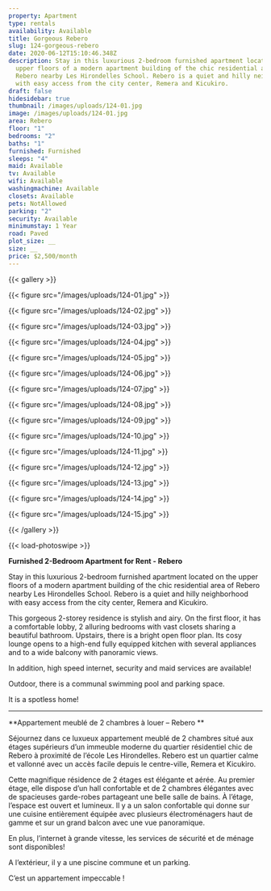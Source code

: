 ```yaml
---
property: Apartment
type: rentals
availability: Available
title: Gorgeous Rebero
slug: 124-gorgeous-rebero
date: 2020-06-12T15:10:46.348Z
description: Stay in this luxurious 2-bedroom furnished apartment located on the
  upper floors of a modern apartment building of the chic residential area of
  Rebero nearby Les Hirondelles School. Rebero is a quiet and hilly neighborhood
  with easy access from the city center, Remera and Kicukiro.
draft: false
hidesidebar: true
thumbnail: /images/uploads/124-01.jpg
image: /images/uploads/124-01.jpg
area: Rebero
floor: "1"
bedrooms: "2"
baths: "1"
furnished: Furnished
sleeps: "4"
maid: Available
tv: Available
wifi: Available
washingmachine: Available
closets: Available
pets: NotAllowed
parking: "2"
security: Available
minimumstay: 1 Year
road: Paved
plot_size: __
size: __
price: $2,500/month
---
```

{{< gallery >}}

{{< figure src="/images/uploads/124-01.jpg" >}}

{{< figure src="/images/uploads/124-02.jpg" >}}

{{< figure src="/images/uploads/124-03.jpg" >}}

{{< figure src="/images/uploads/124-04.jpg" >}}

{{< figure src="/images/uploads/124-05.jpg" >}}

{{< figure src="/images/uploads/124-06.jpg" >}}

{{< figure src="/images/uploads/124-07.jpg" >}}

{{< figure src="/images/uploads/124-08.jpg" >}}

{{< figure src="/images/uploads/124-09.jpg" >}}

{{< figure src="/images/uploads/124-10.jpg" >}}

{{< figure src="/images/uploads/124-11.jpg" >}}

{{< figure src="/images/uploads/124-12.jpg" >}}

{{< figure src="/images/uploads/124-13.jpg" >}}

{{< figure src="/images/uploads/124-14.jpg" >}}

{{< figure src="/images/uploads/124-15.jpg" >}}

{{< /gallery >}}

{{< load-photoswipe >}}

**Furnished 2-Bedroom Apartment for Rent - Rebero**

Stay in this luxurious 2-bedroom furnished apartment located on the upper floors of a modern apartment building of the chic residential area of Rebero nearby Les Hirondelles School. Rebero is a quiet and hilly neighborhood with easy access from the city center, Remera and Kicukiro.

This gorgeous 2-storey residence is stylish and airy. On the first floor, it has a comfortable lobby, 2 alluring bedrooms with vast closets sharing a beautiful bathroom. Upstairs, there is a bright open floor plan. Its cosy lounge opens to a high-end fully equipped kitchen with several appliances and to a wide balcony with panoramic views.

In addition, high speed internet, security and maid services are available! 

Outdoor, there is a communal swimming pool and  parking space.

It is a spotless home! 

---
**Appartement meublé de 2 chambres à louer – Rebero**

Séjournez dans ce luxueux appartement meublé de 2 chambres situé aux étages supérieurs d’un immeuble moderne du quartier résidentiel chic de Rebero à proximité de l’école Les Hirondelles. Rebero est un quartier calme et vallonné avec un accès facile depuis le centre-ville, Remera et Kicukiro.

Cette magnifique résidence de 2 étages est élégante et aérée. Au premier étage, elle dispose d’un hall confortable et de 2 chambres élégantes avec de spacieuses garde-robes partageant une belle salle de bains. À l’étage, l’espace est ouvert et lumineux. Il y a un salon confortable qui donne sur une cuisine entièrement équipée avec plusieurs électroménagers haut de gamme et sur un grand balcon avec une vue panoramique.

En plus, l’internet à grande vitesse, les services de sécurité et de ménage sont disponibles!

A l’extérieur, il y a une piscine commune et un parking.

C’est un appartement impeccable !
